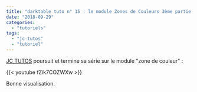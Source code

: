 ```yaml
---
title: "darktable tuto n° 15 : le module Zones de Couleurs 3ème partie."
date: "2018-09-29"
categories: 
  - "tutoriels"
tags: 
  - "jc-tutos"
  - "tutoriel"
---
```


[JC TUTOS](https://www.youtube.com/channel/UChkmJoz4r375C6F2eym99YQ) poursuit et termine sa série sur le module "zone de couleur" : 

{{< youtube fZik7COZWXw >}}

Bonne visualisation.
